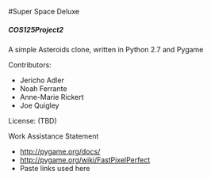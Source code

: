 #Super Space Deluxe
##### COS125Project2

A simple Asteroids clone, written in Python 2.7 and Pygame

Contributors:
 * Jericho Adler
 * Noah Ferrante
 * Anne-Marie Rickert
 * Joe Quigley
 
License: (TBD)

Work Assistance Statement
 * http://pygame.org/docs/
 * http://pygame.org/wiki/FastPixelPerfect
 * Paste links used here